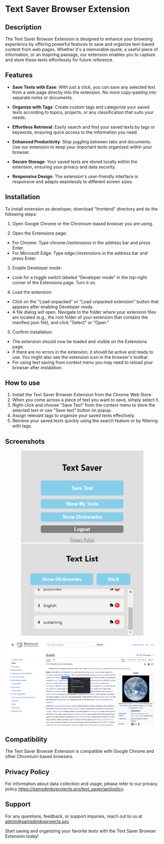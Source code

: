 # Text Saver Browser Extension

## Description

The Text Saver Browser Extension is designed to enhance your browsing experience by offering powerful features to save and organize text-based content from web pages. Whether it's a memorable quote, a useful piece of information, or an inspiring passage, our extension enables you to capture and store these texts effortlessly for future reference.

## Features

* __Save Texts with Ease__: With just a click, you can save any selected text from a web page directly into the extension. No more copy-pasting into separate notes or documents.

* __Organize with Tags__: Create custom tags and categorize your saved texts according to topics, projects, or any classification that suits your needs.

* __Effortless Retrieval__: Easily search and find your saved texts by tags or keywords, ensuring quick access to the information you need.

* __Enhanced Productivity__: Stop juggling between tabs and documents. Use our extension to keep your important texts organized within your browser.

* __Secure Storage__: Your saved texts are stored locally within the extension, ensuring your privacy and data security.

* __Responsive Design__: The extension's user-friendly interface is responsive and adapts seamlessly to different screen sizes.

## Installation

To install extension as developer, download "frontend" directory and do the following steps:

1. Open Google Chrome or the Chromium-based browser you are using.

2. Open the Extensions page:
* For Chrome: Type chrome://extensions in the address bar and press Enter.
* For Microsoft Edge: Type edge://extensions in the address bar and press Enter.

3. Enable Developer mode:
* Look for a toggle switch labeled "Developer mode" in the top-right corner of the Extensions page. Turn it on.

4. Load the extension:
* Click on the "Load unpacked" or "Load unpacked extension" button that appears after enabling Developer mode.
* A file dialog will open. Navigate to the folder where your extension files are located (e.g., the root folder of your extension that contains the manifest.json file), and click "Select" or "Open."

5. Confirm installation:
* The extension should now be loaded and visible on the Extensions page.
* If there are no errors in the extension, it should be active and ready to use. You might also see the extension icon in the browser's toolbar.
* For using text saving from context menu you may need to reload your browser after instalation.

## How to use

1. Install the Text Saver Browser Extension from the Chrome Web Store.
2. When you come across a piece of text you want to save, simply select it.
3. Right-click and choose "Save Text" from the context menu to store the selected text or use "Save text" button im popup.
4. Assign relevant tags to organize your saved texts effectively.
5. Retrieve your saved texts quickly using the search feature or by filtering with tags.

## Screenshots

<p align="center">
  <img src="screenshots/mainpage_screenshot.png" alt="mainpage_screenshot" width="400" height="300">
  <img src="screenshots/texts_screenshot.png" alt="texts_screenshot" width="400" height="300">
</p>
<img src="screenshots/saving_screenshot.png" alt="saving_screenshot.png">

## Compatibility

The Text Saver Browser Extension is compatible with Google Chrome and other Chromium-based browsers.

## Privacy Policy

For information about data collection and usage, please refer to our privacy policy https://samsdimkoprojects.pro/text_saver/api/policy.

## Support

For any questions, feedback, or support inquiries, reach out to us at admin@samsdimkoprojects.pro.

Start saving and organizing your favorite texts with the Text Saver Browser Extension today!
